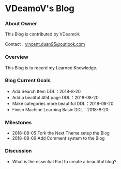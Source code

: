 # VDeamoV's Blog
### About Owner

This Blog is contributed by VDeamoV.

Contact：vincent.duan95@outlook.com

### Overview

This Blog is to record my Learned Knowledge. 

### Blog Current Goals

- Add Search Item    DDL：2018-8-20
- Add a beatiful 404 page	DDL：2018-08-20
- Make categories more beautiful    DDL：2018-08-20
- Finish Machine Learning Basic    DDL：2018-8-20

### Milestones

- 2018-08-05	Fork the Next Theme setup the Blog
- 2018-08-09    Add Comment system to the Blog	

### Discussion

- What is the essential Part to create a beautiful blog?

